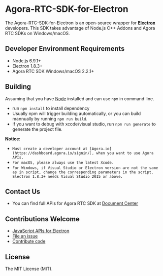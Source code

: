 # Agora-RTC-SDK-for-Electron


The Agora-RTC-SDK-for-Electron is an open-source wrapper for **[Electron](https://electronjs.org/)** developers. This SDK takes advantage of Node.js C++ Addons and Agora RTC SDKs on Windows/macOS.


## Developer Environment Requirements

- Node.js 6.9.1+
- Electron 1.8.3+
- Agora RTC SDK Windows/macOS 2.2.1+


## Building

Assuming that you have [Node](https://nodejs.org/en/download/) installed and can use `npm` in command line.

- run `npm install` to install dependency
- Usually npm will trigger building automatically, or you can build mannually by running `npm run build`.
- If you want to debug with xcode/visual studio, run `npm run generate` to generate the project file.

**Notice:**

- `Must create a developer account at [Agora.io](https://dashboard.agora.io/signin/), when you want to use Agora APIs.`
- `For macOS, please always use the latest Xcode.`
- `For Windows, if Visual Studio or Electron version are not the same as in script, change the corresponding parameters in the script. Electron 1.8.3+ needs Visual Studio 2015 or above.`


## Contact Us

- You can find full APIs for Agora RTC SDK at [Document Center](https://docs.agora.io/en/)


## Contributions Welcome
- [JavaScript APIs for Electron](./docs/apis.md)
- [File an issue](https://github.com/AgoraIO/Agora-RTC-SDK-for-Electron/issues)
- [Contribute code](./docs/contribuitions.md)


## License

The MIT License (MIT).